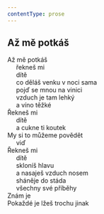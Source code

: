 ```yaml
---
contentType: prose
---
```


## Až mě potkáš

Až mě potkáš  
     řekneš mi  
     dítě  
     co děláš venku v noci sama  
     pojď se mnou na vinici  
     vzduch je tam lehký  
     a víno těžké  
Řekneš mi  
     dítě  
     a cukne ti koutek  
My si to můžeme povědět  
     viď  
Řekneš mi  
     dítě  
     skloníš hlavu  
     a nasaješ vzduch nosem  
     sháněje do stáda  
     všechny své příběhy  
Znám je  
Pokaždé je lžeš trochu jinak
